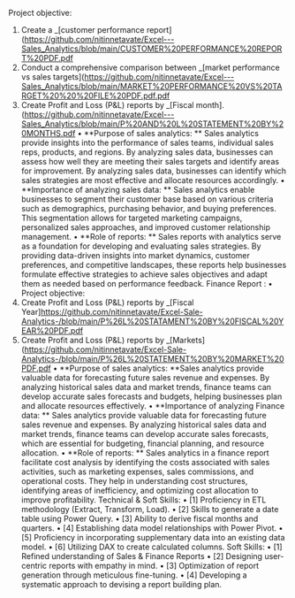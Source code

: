 Project objective:
1. Create a _[customer performance report](https://github.com/nitinnetavate/Excel---Sales_Analytics/blob/main/CUSTOMER%20PERFORMANCE%20REPORT%20PDF.pdf
2. Conduct a comprehensive comparison between _[market performance vs sales targets](https://github.com/nitinnetavate/Excel---Sales_Analytics/blob/main/MARKET%20PERFORMANCE%20VS%20TARGET%20%20%20FILE%20PDF.pdf.pdf
3. Create Profit and Loss (P&L) reports by _[Fiscal month].(https://github.com/nitinnetavate/Excel---Sales_Analytics/blob/main/P%20AND%20L%20STATEMENT%20BY%20MONTHS.pdf
•	**Purpose of sales analytics: ** Sales analytics provide insights into the performance of sales teams, individual sales reps, products, and regions. By analyzing sales data, businesses can assess how well they are meeting their sales targets and identify areas for improvement. By analyzing sales data, businesses can identify which sales strategies are most effective and allocate resources accordingly.
•	**Importance of analyzing sales data: ** Sales analytics enable businesses to segment their customer base based on various criteria such as demographics, purchasing behavior, and buying preferences. This segmentation allows for targeted marketing campaigns, personalized sales approaches, and improved customer relationship management.
•	**Role of reports: ** Sales reports with analytics serve as a foundation for developing and evaluating sales strategies. By providing data-driven insights into market dynamics, customer preferences, and competitive landscapes, these reports help businesses formulate effective strategies to achieve sales objectives and adapt them as needed based on performance feedback.
Finance Report :
•	Project objective:
1. Create Profit and Loss (P&L) reports by _[Fiscal Year]https://github.com/nitinnetavate/Excel-Sale-Analytics-/blob/main/P%26L%20STATAMENT%20BY%20FISCAL%20YEAR%20PDF.pdf
2. Create Profit and Loss (P&L) reports by _[Markets](https://github.com/nitinnetavate/Excel-Sale-Analytics-/blob/main/P%26L%20STATEMENT%20BY%20MARKET%20PDF.pdf
•	**Purpose of sales analytics: **Sales analytics provide valuable data for forecasting future sales revenue and expenses. By analyzing historical sales data and market trends, finance teams can develop accurate sales forecasts and budgets, helping businesses plan and allocate resources effectively.
•	**Importance of analyzing Finance data: ** Sales analytics provide valuable data for forecasting future sales revenue and expenses. By analyzing historical sales data and market trends, finance teams can develop accurate sales forecasts, which are essential for budgeting, financial planning, and resource allocation.
•	**Role of reports: ** Sales analytics in a finance report facilitate cost analysis by identifying the costs associated with sales activities, such as marketing expenses, sales commissions, and operational costs. They help in understanding cost structures, identifying areas of inefficiency, and optimizing cost allocation to improve profitability.
Technical & Soft Skills:
•	[1] Proficiency in ETL methodology (Extract, Transform, Load).
•	[2] Skills to generate a date table using Power Query.
•	[3] Ability to derive fiscal months and quarters.
•	[4] Establishing data model relationships with Power Pivot.
•	[5] Proficiency in incorporating supplementary data into an existing data model.
•	[6] Utilizing DAX to create calculated columns.
Soft Skills:
•	[1] Refined understanding of Sales & Finance Reports
•	[2] Designing user-centric reports with empathy in mind.
•	[3] Optimization of report generation through meticulous fine-tuning.
•	[4] Developing a systematic approach to devising a report building plan.
